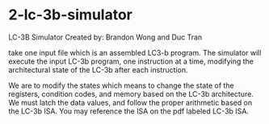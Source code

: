 2-lc-3b-simulator
=================
LC-3B Simulator
Created by: Brandon Wong and Duc Tran

take one input file which is an assembled LC3-b program. The simulator will execute
the input LC-3b program, one instruction at a time, modifying the architectural state
of the LC-3b after each instruction.

We are to modify the states which means to change the state of the registers, condition codes,
and memory based on the LC-3b architecture. We must latch the data values, and follow the
proper arithmetic based on the LC-3b ISA. You may reference the ISA on the pdf labeled
LC-3b ISA.